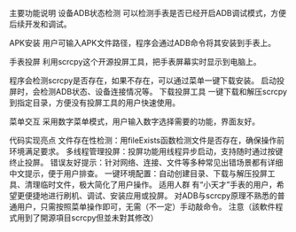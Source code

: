主要功能说明
设备ADB状态检测
可以检测手表是否已经开启ADB调试模式，方便后续开发和调试。

APK安装
用户可输入APK文件路径，程序会通过ADB命令将其安装到手表上。

手表投屏
利用scrcpy这个开源投屏工具，把手表屏幕实时显示到电脑上。

程序会检测scrcpy是否存在，如果不存在，可以通过菜单一键下载安装。
启动投屏时，会检测ADB状态、设备连接情况等。
下载投屏工具
一键下载和解压scrcpy到指定目录，方便没有投屏工具的用户快速使用。


菜单交互
采用数字菜单模式，用户输入数字选择需要的功能，界面友好。

代码实现亮点
文件存在性检测：用fileExists函数检测文件是否存在，确保操作前环境满足要求。
多线程管理投屏：投屏功能用线程异步启动，支持随时通过按键终止投屏。
错误友好提示：针对网络、连接、文件等多种常见出错场景都有详细中文提示，便于用户排查。
一键环境配置：自动创建目录、下载与解压投屏工具、清理临时文件，极大简化了用户操作。
适用人群
有“小天才”手表的用户，希望更便捷地进行刷机、调试、安装应用或投屏。
对ADB与scrcpy原理不熟悉的普通用户，只需按照菜单操作即可，无需（不一定）手动敲命令。
注意（該軟件程式用到了開源項目scrcpy但並未對其修改）
